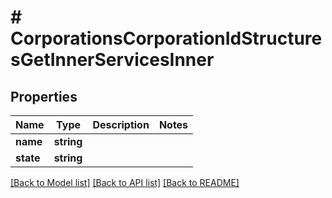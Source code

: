 # # CorporationsCorporationIdStructuresGetInnerServicesInner

## Properties

Name | Type | Description | Notes
------------ | ------------- | ------------- | -------------
**name** | **string** |  |
**state** | **string** |  |

[[Back to Model list]](../../README.md#models) [[Back to API list]](../../README.md#endpoints) [[Back to README]](../../README.md)
